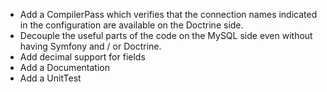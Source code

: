- Add a CompilerPass which verifies that the connection names indicated in the configuration are available on the Doctrine side.  
- Decouple the useful parts of the code on the MySQL side even without having Symfony and / or Doctrine.
- Add decimal support for fields  
- Add a Documentation  
- Add a UnitTest  